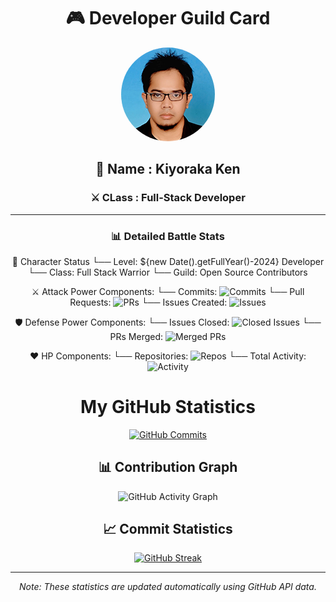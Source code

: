 <div align="center">
  
  <!-- Replace with your banner image -->
   <!-- ![Banner](./assets/banner.png) -->

  # 🎮 Developer Guild Card
  
  <!-- Replace with your profile image -->
  <img src="./assets/profile.png" width="150" height="150" style="border-radius: 50%"/>
  
  ## 🏰 Name : Kiyoraka Ken

  ### ⚔️ CLass : Full-Stack Developer
  
  

---


### 📊 Detailed Battle Stats

🎯 Character Status
└── Level: ${new Date().getFullYear()-2024} Developer
└── Class: Full Stack Warrior
└── Guild: Open Source Contributors

⚔️ Attack Power Components:
└── Commits: ![Commits](https://img.shields.io/github/commits-since/Kiyoraka/Kiyoraka/main?style=flat-square)
└── Pull Requests: ![PRs](https://img.shields.io/github/issues-pr/Kiyoraka/Kiyoraka?style=flat-square)
└── Issues Created: ![Issues](https://img.shields.io/github/issues/Kiyoraka/Kiyoraka?style=flat-square)

🛡️ Defense Power Components:
└── Issues Closed: ![Closed Issues](https://img.shields.io/github/issues-closed/Kiyoraka/Kiyoraka?style=flat-square)
└── PRs Merged: ![Merged PRs](https://img.shields.io/github/issues-pr-closed/Kiyoraka/Kiyoraka?style=flat-square)

❤️ HP Components:
└── Repositories: ![Repos](https://img.shields.io/badge/dynamic/json?url=https://api.github.com/users/Kiyoraka&label=Repositories&query=$.public_repos&style=flat-square)
└── Total Activity: ![Activity](https://img.shields.io/github/commit-activity/y/Kiyoraka/Kiyoraka?style=flat-square)


# My GitHub Statistics

[![GitHub Commits](https://github-readme-stats.vercel.app/api?username=Kiyoraka&show_icons=true&count_private=true&hide=stars,issues,contribs&theme=radical)](https://github.com/YOUR_USERNAME)

## 📊 Contribution Graph

![GitHub Activity Graph](https://activity-graph.herokuapp.com/graph?username=Kiyoraka&theme=github)

## 📈 Commit Statistics

[![GitHub Streak](https://github-readme-streak-stats.herokuapp.com/?user=Kiyoraka&theme=dark)](https://github.com/YOUR_USERNAME)

---
*Note: These statistics are updated automatically using GitHub API data.*




